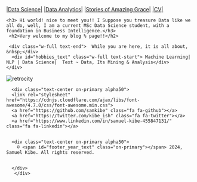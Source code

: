 <div class="topnav">
<!-- <a class="About" href="https://samkibe.github.io/Kibe/">|Home|</a> -->
  <a href="science.html">|Data Science|</a>
  <a href="analytics.html">|Data Analytics|</a>
    <a href="posts.html">|Stories of Amazing Grace|</a>
      <a href="[https://drive.google.com/file/d/1T73RT6hLGxu1q9obPToKgYoYK5Bont7X/view?usp=drive_link]">|CV|</a>

  
   
</div>
  
 <!-- Me section -->
 <section class="container">

<div class="me text-center flex">
    
    <h3> Hi world! nice to meet you!! I Suppose you treasure Data like we all do, well, I am a current MSc Data Science student, with a foundation in Business Intelligence.</h3>
     <h2>Very welcome to my blog % page!!</h2>
  
     <div class="w-full text-end">  While you are here, it is all about, &nbsp;</div>
      <div id="hobbies_text" class="w-full text-start"> Machine Learning| NLP | Data Science|  Text ~ Data, Its Mining & Analysis</div>
    </div> 
    
   
  </section> 
  
![retrocity](https://github.com/samkibe/samkibe.github.io/assets/25104443/fc5547c9-c57d-4c30-b03b-70b684ac0e8f) 
<!-- ![retrocoding](https://github.com/samkibe/samkibe.github.io/assets/25104443/6edd7a26-6905-4d08-8d5b-661c3163e78a) -->
  <!-- Footer Section -->
  <footer class="footer bg-primary pb-3">

    
      <div class="text-center on-primary alpha50">
      <link rel="stylesheet" href="https://cdnjs.cloudflare.com/ajax/libs/font-awesome/4.7.0/css/font-awesome.min.css">
      <a href="https://github.com/samkibe" class="fa fa-github"></a>
      <a href="https://twitter.com/kibe_ish" class="fa fa-twitter"></a>
      <a href="https://www.linkedin.com/in/samuel-kibe-455847131/" class="fa fa-linkedin"></a>
      
         
      <div class="text-center on-primary alpha50">
        © <span id="footer_year_text" class="on-primary"></span> 2024, Samuel Kibe. All rights reserved.
  

      </div>
       </div>
  </footer>

